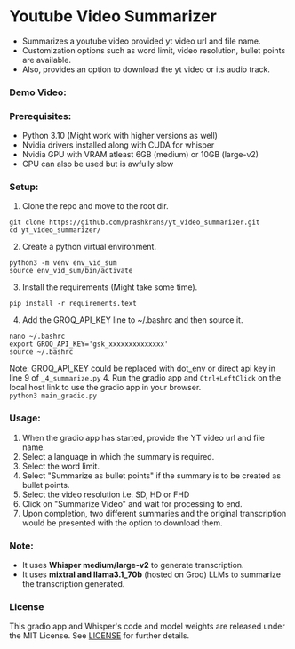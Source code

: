 # Youtube Video Summarizer
- Summarizes a youtube video provided yt video url and file name.
- Customization options such as word limit, video resolution, bullet points are available.
- Also, provides an option to download the yt video or its audio track.

### Demo Video:


### Prerequisites:
- Python 3.10 (Might work with higher versions as well)
- Nvidia drivers installed along with CUDA for whisper
- Nvidia GPU with VRAM atleast 6GB (medium) or 10GB (large-v2)
- CPU can also be used but is awfully slow

### Setup:
1. Clone the repo and move to the root dir.
```commandline
git clone https://github.com/prashkrans/yt_video_summarizer.git
cd yt_video_summarizer/
```
2. Create a python virtual environment.
```commandline
python3 -m venv env_vid_sum
source env_vid_sum/bin/activate
```
3. Install the requirements (Might take some time).   
```
pip install -r requirements.text
```
4. Add the GROQ_API_KEY line to ~/.bashrc and then source it.  
```commandline
nano ~/.bashrc
export GROQ_API_KEY='gsk_xxxxxxxxxxxxxx'
source ~/.bashrc
```
Note: GROQ_API_KEY could be replaced with dot_env or direct api key in line 9 of `_4_summarize.py`
4. Run the gradio app and `Ctrl+LeftClick` on the local host link to use the gradio app in your browser.    
`python3 main_gradio.py`

### Usage:
1. When the gradio app has started, provide the YT video url and file name.
2. Select a language in which the summary is required.
3. Select the word limit.
4. Select "Summarize as bullet points" if the summary is to be created as bullet points.
5. Select the video resolution i.e. SD, HD or FHD
5. Click on "Summarize Video" and wait for processing to end.
6. Upon completion, two different summaries and the original transcription would be presented with the option to download them.

### Note:
- It uses **Whisper medium/large-v2** to generate transcription.
- It uses **mixtral and llama3.1_70b** (hosted on Groq) LLMs to summarize the transcription generated.

### License
This gradio app and Whisper's code and model weights are released under the MIT License. See [LICENSE](LICENSE) for further details.
